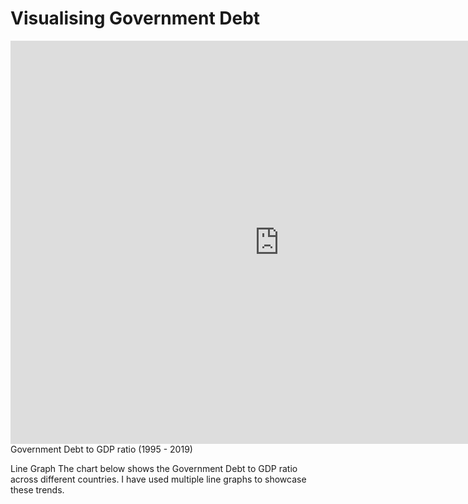 # Visualising Government Debt


<iframe src="https://data.oecd.org/chart/6XYn" width="860" height="645" style="border: 0" mozallowfullscreen="true" webkitallowfullscreen="true" allowfullscreen="true">OECD Chart: General government debt, Total, % of GDP, Annual, 2021</iframe>
Government Debt to GDP ratio (1995 - 2019)

<script src="https://public.flourish.studio/resources/embed.js"></script>


Line Graph
The chart below shows the Government Debt to GDP ratio across different countries. I have used multiple line graphs to showcase these trends. 

<div class="flourish-embed flourish-chart" data-src="visualisation/12585861"><script src="https://public.flourish.studio/resources/embed.js"></script></div>


